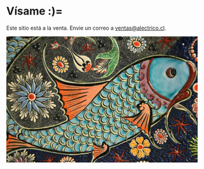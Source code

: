 # Vísame :)=
Este sitio está a la venta. Envie un correo a ventas@alectrico.cl.

![](./mbr.jpg)






